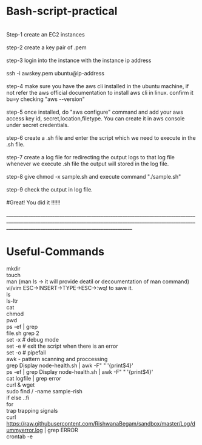# Bash-script-practical
<br>Step-1 create an EC2 instances<br/> 
<br>step-2 create a key pair of .pem<br/>
<br>step-3 login into the instance with the instance ip address<br/>
<br>ssh -i awskey.pem ubuntu@ip-address<br/>
<br>step-4 make sure you have the aws cli installed in the ubuntu machine, if not refer the aws official documentation to install aws cli in linux. confirm it bu=y checking "aws --version"<br/>
<br>step-5 once installed, do "aws configure" command and add your aws access key id, secret,location,filetype. You can create it in aws console under secret credentials.<br/>
<br>step-6 create a .sh file and enter the script which we need to execute in the .sh file.<br/>
<br>step-7 create a log file for redirecting the output logs to that log file whenever we execute .sh file the output will stored in the log file.<br/>
<br>step-8 give chmod -x sample.sh and execute command "./sample.sh"<br/>
<br>step-9 check the output in log file.<br/>
<br>#Great! You did it !!!!!!<br/>

________________________________________________________________________________________________________________________________________________________________________________________________________________</br>

# Useful-Commands
mkdir<br/>
touch<br/>
man  (man ls  -> it will provide deatil or decoumentation of man command) <br/>
vi/vim  ESC->INSERT->TYPE->ESC->:wq! to save it. <br/>
ls <br/>
ls-ltr<br/>
cat<br/>
chmod<br/>
pwd<br/>
ps -ef | grep<br/>
file.sh grep 2 <br/>
set -x # debug mode <br/>
set -e # exit the script when there is an error<br/>
set -o # pipefail<br/>
awk  - pattern scanning and proccessing <br/>
grep Display node-health.sh | awk -F" " '{print$4}'<br/>
ps -ef | grep Display node-health.sh | awk -F" " '{print$4}' <br/>
cat logfile | grep error<br/>
curl & wget<br/>
sudo find / -name sample-rish<br/>
if else ..fi<br/>
for<br/>
trap trapping signals<br/>
curl https://raw.githubusercontent.com/RishwanaBegam/sandbox/master/Log/dummyerror.log | grep ERROR<br/>
crontab -e<br/>



